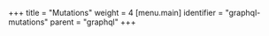 +++
title = "Mutations"
weight = 4
[menu.main]
  identifier = "graphql-mutations"
  parent = "graphql"
+++
